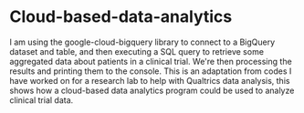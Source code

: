 # Cloud-based-data-analytics
I am using the google-cloud-bigquery library to connect to a BigQuery dataset and table, and then executing a SQL query to retrieve some aggregated data about patients in a clinical trial. We're then processing the results and printing them to the console. This is an adaptation from codes I have worked on for a research lab to help with Qualtrics data analysis, this shows how a cloud-based data analytics program could be used to analyze clinical trial data.
